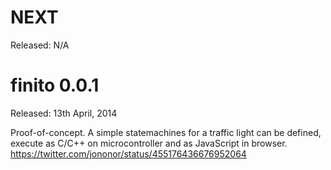 NEXT
=============
Released: N/A


finito 0.0.1
=============
Released: 13th April, 2014

Proof-of-concept.
A simple statemachines for a traffic light can be defined,
execute as C/C++ on microcontroller and as JavaScript in browser.
https://twitter.com/jononor/status/455176436676952064
